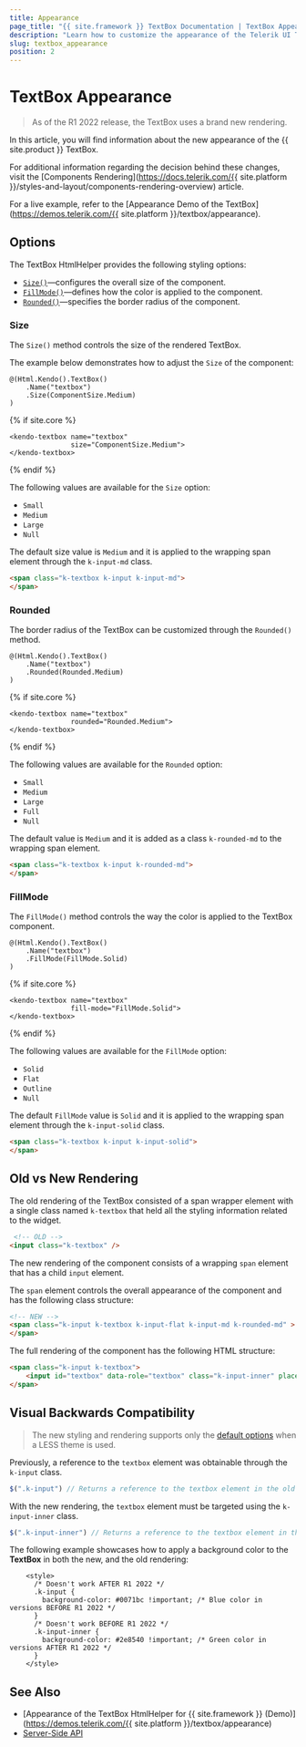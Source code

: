 ```yaml
---
title: Appearance
page_title: "{{ site.framework }} TextBox Documentation | TextBox Appearance"
description: "Learn how to customize the appearance of the Telerik UI TextBox HtmlHelper for {{ site.framework }}."
slug: textbox_appearance
position: 2
---
```


# TextBox Appearance

> As of the R1 2022 release, the TextBox uses a brand new rendering.

In this article, you will find information about the new appearance of the {{ site.product }} TextBox.

For additional information regarding the decision behind these changes, visit the [Components Rendering](https://docs.telerik.com/{{ site.platform }}/styles-and-layout/components-rendering-overview) article.

For a live example, refer to the [Appearance Demo of the TextBox](https://demos.telerik.com/{{ site.platform }}/textbox/appearance).

## Options

The TextBox HtmlHelper provides the following styling options:

- [`Size()`](#size)—configures the overall size of the component.
- [`FillMode()`](#fillmode)—defines how the color is applied to the component.
- [`Rounded()`](#rounded)—specifies the border radius of the component.

### Size

The `Size()` method controls the size of the rendered TextBox.

The example below demonstrates how to adjust the `Size` of the component:

```HtmlHelper
@(Html.Kendo().TextBox()
    .Name("textbox")
    .Size(ComponentSize.Medium)
)
```
{% if site.core %}
```TagHelper
<kendo-textbox name="textbox"
               size="ComponentSize.Medium">
</kendo-textbox>
```
{% endif %}

The following values are available for the `Size` option:

- `Small`
- `Medium`
- `Large`
- `Null`

The default size value is `Medium` and it is applied to the wrapping span element through the `k-input-md` class.

```html
<span class="k-textbox k-input k-input-md">
</span>
```

### Rounded

The border radius of the TextBox can be customized through the `Rounded()` method.

```HtmlHelper
@(Html.Kendo().TextBox()
    .Name("textbox")
    .Rounded(Rounded.Medium)
)
```
{% if site.core %}
```TagHelper
<kendo-textbox name="textbox"
               rounded="Rounded.Medium">
</kendo-textbox>
```
{% endif %}

The following values are available for the `Rounded` option:

- `Small`
- `Medium`
- `Large`
- `Full`
- `Null`

The default value is `Medium` and it is added as a class `k-rounded-md` to the wrapping span element.

```html
<span class="k-textbox k-input k-rounded-md">
</span>
```

### FillMode

The `FillMode()` method controls the way the color is applied to the TextBox component.

```HtmlHelper
@(Html.Kendo().TextBox()
    .Name("textbox")
    .FillMode(FillMode.Solid)
)
```
{% if site.core %}
```TagHelper
<kendo-textbox name="textbox"
               fill-mode="FillMode.Solid">
</kendo-textbox>
```
{% endif %}

The following values are available for the `FillMode` option:

- `Solid`
- `Flat`
- `Outline`
- `Null`

The default `FillMode` value is `Solid` and it is applied to the wrapping span element through the `k-input-solid` class.

```html
<span class="k-textbox k-input k-input-solid">
</span>
```

## Old vs New Rendering

The old rendering of the TextBox consisted of a span wrapper element with a single class named `k-textbox` that held all the styling information related to the widget. 

```html
 <!-- OLD -->
<input class="k-textbox" />
```

The new rendering of the component consists of a wrapping `span` element that has a child `input` element.

The `span` element controls the overall appearance of the component and has the following class structure:

```html
<!-- NEW -->
<span class="k-input k-textbox k-input-flat k-input-md k-rounded-md" >
</span>
```

The full rendering of the component has the following HTML structure:

```html
<span class="k-input k-textbox">
    <input id="textbox" data-role="textbox" class="k-input-inner" placeholder="Name">
</span>
```

## Visual Backwards Compatibility

> The new styling and rendering supports only the [default options](#options) when a LESS theme is used.

Previously, a reference to the `textbox` element was obtainable through the `k-input` class.

```javascript
$(".k-input") // Returns a reference to the textbox element in the old rendering.
```

With the new rendering, the `textbox` element must be targeted using the `k-input-inner` class.

```javascript
$(".k-input-inner") // Returns a reference to the textbox element in the new rendering.
```

The following example showcases how to apply a background color to the **TextBox** in both the new, and the old rendering:

```
    <style>
      /* Doesn't work AFTER R1 2022 */
      .k-input {
        background-color: #0071bc !important; /* Blue color in versions BEFORE R1 2022 */
      }
      /* Doesn't work BEFORE R1 2022 */
      .k-input-inner {
        background-color: #2e8540 !important; /* Green color in versions AFTER R1 2022 */
      }
    </style>
```

## See Also

* [Appearance of the TextBox HtmlHelper for {{ site.framework }} (Demo)](https://demos.telerik.com/{{ site.platform }}/textbox/appearance)
* [Server-Side API](/api/textbox)

